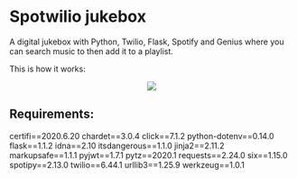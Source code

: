 # Spotwilio jukebox

A digital jukebox with Python, Twilio, Flask, Spotify and Genius where you can search music to then add it to a playlist.

This is how it works:

<p align="center">
  <img src=".github/images/IMG-0459.gif">
</p>

## Requirements:

certifi==2020.6.20
chardet==3.0.4
click==7.1.2
python-dotenv==0.14.0
flask==1.1.2
idna==2.10
itsdangerous==1.1.0
jinja2==2.11.2
markupsafe==1.1.1
pyjwt==1.7.1
pytz==2020.1
requests==2.24.0
six==1.15.0
spotipy==2.13.0
twilio==6.44.1
urllib3==1.25.9
werkzeug==1.0.1
